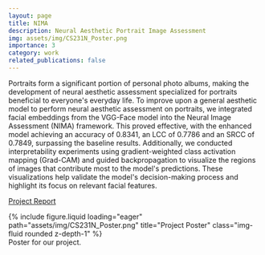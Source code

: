 ```yaml
---
layout: page
title: NIMA
description: Neural Aesthetic Portrait Image Assessment
img: assets/img/CS231N_Poster.png
importance: 3
category: work
related_publications: false
---
```


Portraits form a significant portion of personal photo albums, making the development of neural aesthetic assessment specialized for portraits beneficial to everyone's everyday life. To improve upon a general aesthetic model to perform neural aesthetic assessment on portraits, we integrated facial embeddings from the VGG-Face model into the Neural Image Assessment (NIMA) framework. This proved effective, with the enhanced model achieving an accuracy of 0.8341, an LCC of 0.7786 and an SRCC of 0.7849, surpassing the baseline results. Additionally, we conducted interpretability experiments using gradient-weighted class activation mapping (Grad-CAM) and guided backpropagation to visualize the regions of images that contribute most to the model's predictions. These visualizations help validate the model's decision-making process and highlight its focus on relevant facial features.

[Project Report](https://houxiru.github.io/assets/pdf/CS231N_Project_Report.pdf)

<div class="row">
    <div class="col-sm mt-3 mt-md-0">
        {% include figure.liquid loading="eager" path="assets/img/CS231N_Poster.png" title="Project Poster" class="img-fluid rounded z-depth-1" %}
    </div>
</div>
<div class="caption">
    Poster for our project.
</div>
